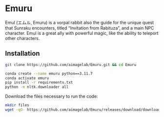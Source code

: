# Emuru
Emul (エムル, Emuru) is a vorpal rabbit also the guide for the unique quest that Sunraku encounters, titled “Invitation from Rabituza”, and a main NPC character. Emul is a great ally with powerful magic, like the ability to teleport other characters.

## Installation
```bash
git clone https://github.com/aimagelab/Emuru.git && cd Emuru
```

```bash
conda create --name emuru python==3.11.7
conda activate emuru
pip install -r requirements.txt
python -m nltk.downloader all
```

Download the files necessary to run the code:
```bash
mkdir files
wget -qO- https://github.com/aimagelab/Emuru/releases/download/download/font_square.tar.gz | tar xvz -C files
```
